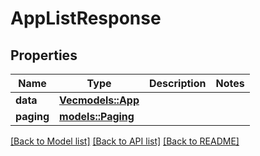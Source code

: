 # AppListResponse

## Properties

Name | Type | Description | Notes
------------ | ------------- | ------------- | -------------
**data** | [**Vec<models::App>**](App.md) |  | 
**paging** | [**models::Paging**](Paging.md) |  | 

[[Back to Model list]](../README.md#documentation-for-models) [[Back to API list]](../README.md#documentation-for-api-endpoints) [[Back to README]](../README.md)


